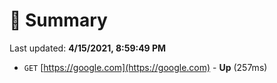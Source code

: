 # 📖 Summary
Last updated: **4/15/2021, 8:59:49 PM**

- `GET` [https://google.com](https://google.com) - **Up** (257ms)
